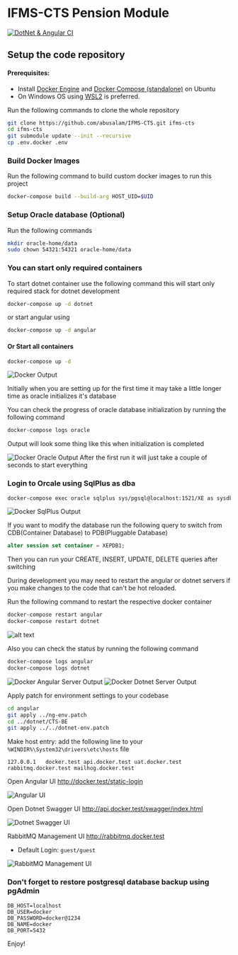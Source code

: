 # IFMS-CTS Pension Module

[![DotNet & Angular CI](https://github.com/abusalam/IFMS-CTS/actions/workflows/docker-compose-workflow.yml/badge.svg)](https://github.com/abusalam/IFMS-CTS/actions/workflows/docker-compose-workflow.yml)

## Setup the code repository

#### Prerequisites:
- Install [Docker Engine](https://docs.docker.com/engine/install/ubuntu/) and [Docker Compose (standalone)](https://docs.docker.com/compose/install/standalone/)  on Ubuntu
- On Windows OS using [WSL2](https://learn.microsoft.com/en-us/windows/wsl/install) is preferred.

Run the following commands to clone the whole repository

```sh
git clone https://github.com/abusalam/IFMS-CTS.git ifms-cts
cd ifms-cts
git submodule update --init --recursive
cp .env.docker .env
```

### Build Docker Images

Run the following command to build custom docker images to run this project

```sh
docker-compose build --build-arg HOST_UID=$UID
```
### Setup Oracle database (Optional)

Run the following commands

```sh
mkdir oracle-home/data
sudo chown 54321:54321 oracle-home/data
```

### You can start only required containers

To start dotnet container use the following command this will start only required stack for dotnet development

```sh
docker-compose up -d dotnet
```
or start angular using

```sh
docker-compose up -d angular
```

#### Or Start all containers

```sh
docker-compose up -d
```

![Docker Output](image.png)

Initially when you are setting up for the first time it may take a little longer time as oracle initializes it's database

You can check the progress of oracle database initialization by running the following command

```sh
docker-compose logs oracle
```
Output will look some thing like this when initialization is completed

![Docker Oracle Output](image-1.png)
After the first run it will just take a couple of seconds to start everything

### Login to Orcale using SqlPlus as dba

```sh
docker-compose exec oracle sqlplus sys/pgsql@localhost:1521/XE as sysdba
```
![Docker SqlPlus Output](image-2.png)

If you want to modify the database run the following query to switch from CDB(Container Database) to PDB(Pluggable Database)

```sql
alter session set container = XEPDB1;
```
Then you can run your CREATE, INSERT, UPDATE, DELETE queries after switching

During development you may need to restart the angular or dotnet servers if you make changes to the code that can't be hot reloaded.

Run the following command to restart the respective docker container
```sh
docker-compose restart angular
docker-compose restart dotnet
```
![alt text](image-3.png)

Also you can check the status by running the following command

```sh
docker-compose logs angular
docker-compose logs dotnet
```
![Docker Angular Server Output](image-4.png)
![Docker Dotnet Server Output](image-5.png)

Apply patch for environment settings to your codebase

```sh
cd angular
git apply ../ng-env.patch
cd ../dotnet/CTS-BE
git apply ../../dotnet-env.patch
```

Make host entry: add the following line to your `%WINDIR%\System32\drivers\etc\hosts` file

```
127.0.0.1	docker.test api.docker.test uat.docker.test rabbitmq.docker.test mailhog.docker.test
```
Open Angular UI http://docker.test/static-login

![Angular UI](image-6.png)

Open Dotnet Swagger UI http://api.docker.test/swagger/index.html

![Dotnet Swagger UI](image-7.png)

RabbitMQ Management UI http://rabbitmq.docker.test

- Default Login: `guest/guest`

![RabbitMQ Management UI](image-8.png)

### Don't forget to restore postgresql database backup using pgAdmin
```env
DB_HOST=localhost
DB_USER=docker
DB_PASSWORD=docker@1234
DB_NAME=docker
DB_PORT=5432
```
Enjoy!